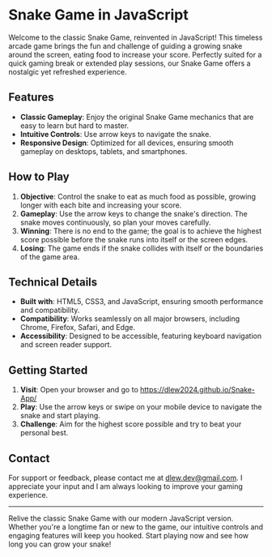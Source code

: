 # Snake Game in JavaScript

Welcome to the classic Snake Game, reinvented in JavaScript! This timeless arcade game brings the fun and challenge of guiding a growing snake around the screen, eating food to increase your score. Perfectly suited for a quick gaming break or extended play sessions, our Snake Game offers a nostalgic yet refreshed experience.

## Features

- **Classic Gameplay**: Enjoy the original Snake Game mechanics that are easy to learn but hard to master.
- **Intuitive Controls**: Use arrow keys to navigate the snake.
- **Responsive Design**: Optimized for all devices, ensuring smooth gameplay on desktops, tablets, and smartphones.

## How to Play

1. **Objective**: Control the snake to eat as much food as possible, growing longer with each bite and increasing your score.
2. **Gameplay**: Use the arrow keys to change the snake's direction. The snake moves continuously, so plan your moves carefully.
3. **Winning**: There is no end to the game; the goal is to achieve the highest score possible before the snake runs into itself or the screen edges.
4. **Losing**: The game ends if the snake collides with itself or the boundaries of the game area.

## Technical Details

- **Built with**: HTML5, CSS3, and JavaScript, ensuring smooth performance and compatibility.
- **Compatibility**: Works seamlessly on all major browsers, including Chrome, Firefox, Safari, and Edge.
- **Accessibility**: Designed to be accessible, featuring keyboard navigation and screen reader support.

## Getting Started

1. **Visit**: Open your browser and go to https://dlew2024.github.io/Snake-App/
2. **Play**: Use the arrow keys or swipe on your mobile device to navigate the snake and start playing.
3. **Challenge**: Aim for the highest score possible and try to beat your personal best.

## Contact

For support or feedback, please contact me at dlew.dev@gmail.com. I appreciate your input and I am always looking to improve your gaming experience.

---

Relive the classic Snake Game with our modern JavaScript version. Whether you're a longtime fan or new to the game, our intuitive controls and engaging features will keep you hooked. Start playing now and see how long you can grow your snake!
